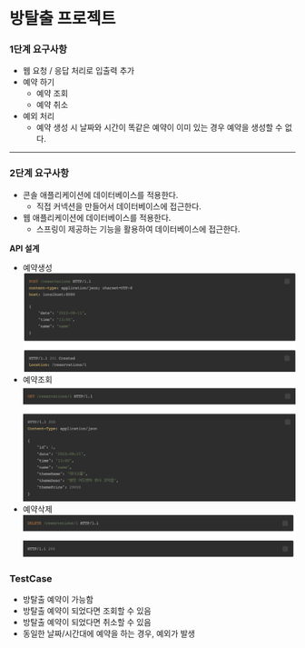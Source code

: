 # 방탈출 프로젝트

### 1단계 요구사항

* 웹 요청 / 응답 처리로 입출력 추가
* 예약 하기
  * 예약 조회
  * 예약 취소
* 예외 처리
  * 예약 생성 시 날짜와 시간이 똑같은 예약이 이미 있는 경우 예약을 생성할 수 없다.
---------------------------------------------------------------
### 2단계 요구사항
* 콘솔 애플리케이션에 데이터베이스를 적용한다.
  * 직접 커넥션을 만들어서 데이터베이스에 접근한다.
* 웹 애플리케이션에 데이터베이스를 적용한다.
  * 스프링이 제공하는 기능을 활용하여 데이터베이스에 접근한다.


**API 설계**
* 예약생성
![reserve_create.png](./reserve_create.png)
* 예약조회
![reserve_search.png](./reserve_search.png)
* 예약삭제
![reserve_delete.png](./reserve_delete.png)


### Tes**tCase**
* 방탈출 예약이 가능함
* 방탈출 예약이 되었다면 조회할 수 있음
* 방탈출 예약이 되었다면 취소할 수 있음
* 동일한 날짜/시간대에 예약을 하는 경우, 예외가 발생